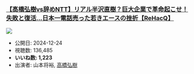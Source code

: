 ### [【高橋弘樹vs辞めNTT】リアル半沢直樹？巨大企業で革命起こせ！失敗と復活…日本一電話売った若きエースの挫折【ReHacQ】](https://www.youtube.com/watch?v=kQWSXeoH-yI)
[![](https://img.youtube.com/vi/kQWSXeoH-yI/hqdefault.jpg)](https://www.youtube.com/watch?v=kQWSXeoH-yI)
-   公開日: 2024-12-24
-   視聴数: 136,485
-   **いいね数: 1,223**
-   出演者: 山本将裕, [高橋弘樹](/rehacq_fan/people/高橋弘樹 "wikilink")

